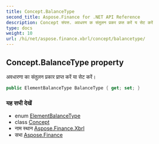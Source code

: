 ```yaml
---
title: Concept.BalanceType
second_title: Aspose.Finance for .NET API Reference
description: Concept संपत्त. अवधरण क संतुलन प्रकर प्रप्त करें य सेट करें
type: docs
weight: 10
url: /hi/net/aspose.finance.xbrl/concept/balancetype/
---
```

## Concept.BalanceType property

अवधारणा का संतुलन प्रकार प्राप्त करें या सेट करें।

```csharp
public ElementBalanceType BalanceType { get; set; }
```

### यह सभी देखें

* enum [ElementBalanceType](../../elementbalancetype/)
* class [Concept](../)
* नाम स्थान [Aspose.Finance.Xbrl](../../concept/)
* सभा [Aspose.Finance](../../../)


